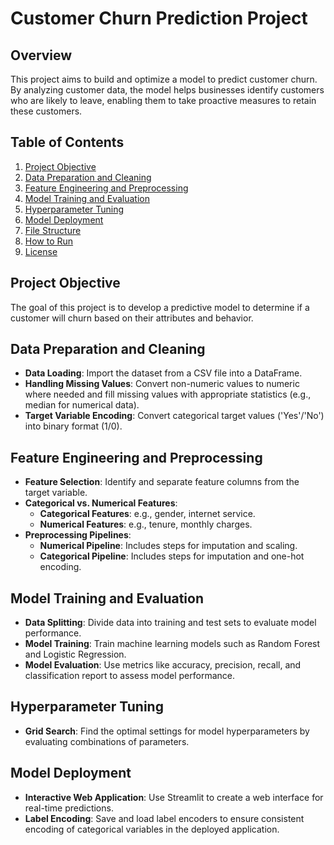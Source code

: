 # Customer Churn Prediction Project

## Overview

This project aims to build and optimize a model to predict customer churn. By analyzing customer data, the model helps businesses identify customers who are likely to leave, enabling them to take proactive measures to retain these customers.

## Table of Contents

1. [Project Objective](#project-objective)
2. [Data Preparation and Cleaning](#data-preparation-and-cleaning)
3. [Feature Engineering and Preprocessing](#feature-engineering-and-preprocessing)
4. [Model Training and Evaluation](#model-training-and-evaluation)
5. [Hyperparameter Tuning](#hyperparameter-tuning)
6. [Model Deployment](#model-deployment)
7. [File Structure](#file-structure)
8. [How to Run](#how-to-run)
9. [License](#license)

## Project Objective

The goal of this project is to develop a predictive model to determine if a customer will churn based on their attributes and behavior.

## Data Preparation and Cleaning

- **Data Loading**: Import the dataset from a CSV file into a DataFrame.
- **Handling Missing Values**: Convert non-numeric values to numeric where needed and fill missing values with appropriate statistics (e.g., median for numerical data).
- **Target Variable Encoding**: Convert categorical target values ('Yes'/'No') into binary format (1/0).

## Feature Engineering and Preprocessing

- **Feature Selection**: Identify and separate feature columns from the target variable.
- **Categorical vs. Numerical Features**:
  - **Categorical Features**: e.g., gender, internet service.
  - **Numerical Features**: e.g., tenure, monthly charges.
- **Preprocessing Pipelines**:
  - **Numerical Pipeline**: Includes steps for imputation and scaling.
  - **Categorical Pipeline**: Includes steps for imputation and one-hot encoding.

## Model Training and Evaluation

- **Data Splitting**: Divide data into training and test sets to evaluate model performance.
- **Model Training**: Train machine learning models such as Random Forest and Logistic Regression.
- **Model Evaluation**: Use metrics like accuracy, precision, recall, and classification report to assess model performance.

## Hyperparameter Tuning

- **Grid Search**: Find the optimal settings for model hyperparameters by evaluating combinations of parameters.

## Model Deployment

- **Interactive Web Application**: Use Streamlit to create a web interface for real-time predictions.
- **Label Encoding**: Save and load label encoders to ensure consistent encoding of categorical variables in the deployed application.


